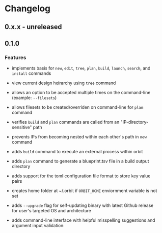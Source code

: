 <!--
This changelog follows a very particular format. 

Only the title 'changelog' may begin with 1 pound symbol '#'. 

Every version partition must begin with 2 pound symbols '##'. 

Any section under a version must begin wtih 3 pound symbols '###'. 

This is important for the auto-changelog extraction occuring during the CI/CD 
pipeline to list only the current verion's changes with every release. 
-->

# Changelog

## 0.x.x - unreleased

## 0.1.0

### Features

- implements basis for `new`, `edit`, `tree`, `plan`, `build`, `launch`, `search`, and `install` commands

- view current design heirarchy using `tree` command

- allows an option to be accepted multiple times on the command-line (example: `--filesets`)

- allows filesets to be created/overriden on command-line for `plan` command

- verifies `build` and `plan` commands are called from an "IP-directory-sensitive" path

- prevents IPs from becoming nested within each other's path in `new` command

- adds `build` command to execute an external process within orbit

- adds `plan` command to generate a blueprint.tsv file in a build output directory

- adds support for the toml configuration file format to store key value pairs

- creates home folder at ~/.orbit if `ORBIT_HOME` enviornment variable is not set

- adds `--upgrade` flag for self-updating binary with latest Github release for user's targeted OS and architecture

- adds command-line interface with helpful misspelling suggestions and argument input validation